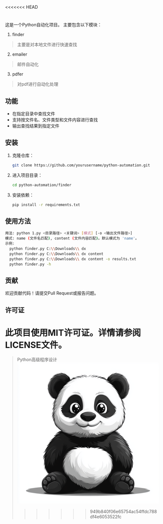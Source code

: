 <<<<<<< HEAD
# 

这是一个Python自动化项目。
主要包含以下模块：

1. finder

> 主要是对本地文件进行快速查找

2. emailer

> 邮件自动化

3. pdfer

> 对pdf进行自动化处理

## 功能

- 在指定目录中查找文件
- 支持按文件名、文件类型和文件内容进行查找
- 输出查找结果到指定文件

## 安装

1. 克隆仓库：
   ```bash
   git clone https://github.com/yourusername/python-automation.git
   ```
2. 进入项目目录：
   ```bash
   cd python-automation/finder
   ```
3. 安装依赖：
   ```bash
   pip install -r requirements.txt
   ```

## 使用方法

```bash
用法: python 1.py <目录路径> <关键词> [模式] [-o <输出文件路径>]
模式: name (文件名匹配), content (文件内容匹配)。默认模式为 'name'。
示例:
  python finder.py C:\\Downloads\\ dx
  python finder.py C:\\Downloads\\ dx content
  python finder.py C:\\Downloads\\ dx content -o results.txt
  python finder.py -h  
```

## 贡献

欢迎贡献代码！请提交Pull Request或报告问题。

## 许可证

此项目使用MIT许可证。详情请参阅LICENSE文件。
=======
> Python高级程序设计
![LOGO](logo.png)
>>>>>>> 949b840f06e65754ac54ffdc788df4e6053522fc
